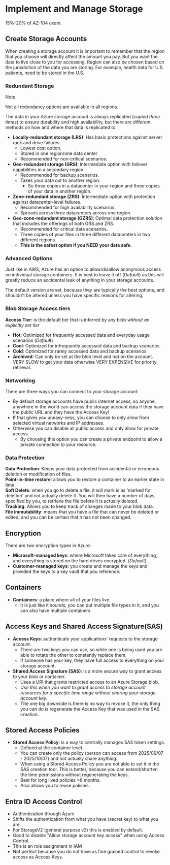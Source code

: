 # Implement and Manage Storage

15%-20% of AZ-104 exam.  

## Create Storage Accounts

When creating a storage account it is important to remember that the region that you choose will directly affect the amount you pay.  But you want the data to live close to you for accessing.  Region can also be chosen based on the jurisdiction of the data you are storing.  For example, health data for U.S. patients, need to be stored in the U.S.  

### Redundant Storage

> [!NOTE]
> Not all redundancy options are available in all regions.

The data in your Azure storage account is always replicated (*copied three times*) to ensure durability and high availability, but there are different methods on how and where that data is replicated to. 
- **Locally-redundant storage (LRS)**: Has basic protections against server rack and drive failures.
  - Lowest cost option.
  - Stored in one region/one data center
  - Recommended for non-critical scenarios.
- **Geo-redundant storage (GRS)**: Intermediate option with failover capabilities in a secondary region.
  - Recommended for backup scenarios.
  - Takes your data out to another region.
    - So three copies in a datacenter in your region and three copies of your data in another region.
- **Zone-redundant storage (ZRS)**: Intermediate option with protection against datacenter-level failures.
  - Recommended for high availability scenarios.
  - Spreads across three datacenters across one region.
- **Geo-zone-redundant storage (GZRS)**: Optimal data protection solution that includes the offerings of both GRS and ZRS.
  - Recommended for critical data scenarios.
  - Three copies of your files in three different datacenters in two different regions.
  - **This is the safest option if you NEED your data safe.**

### Advanced Options

Just like in AWS, Azure has an option to allow/disallow anonymous access on individual storage containers.  It is best to leave it off (*Default*) as this will greatly reduce an accidental leak of anything in your storage accounts.  

The default version are set, because they are typically the best options, and shouldn't be altered unless you have specific reasons for altering.  

### Blob Storage Access tiers

**Access Tier**: is the default tier that is inferred by any blob *without an explicitly set tier*
- **Hot**: Optimized for frequently accessed data and everyday usage scenarios (*Default*)
- **Cool**: Optimized for infrequently accessed data and backup scenarios
- **Cold**: Optimized for rarely accessed data and backup scenarios
- **Archived**: Can only be set at the blob level and not on the account.  VERY SLOW to get your data otherwise VERY EXPENSIVE for priority retrieval.


### Networking

There are three ways you can connect to your storage account:
- By default storage accounts have public internet access, so anyone, anywhere in the world can access the storage account data if they have the public URL and they have the Access Key!  
- If that gives you uneasy-ness, you can choose to only allow from selected virtual networks and IP addresses.  
- Otherwise you can disable all public access and only allow for private access.  
  - By choosing this option you can create a private endpoint to allow a private connection to your resource.

### Data Protection

**Data Protection**: Keeps your data protected from accidental or erroneous deletion or modification of files.  
**Point-in-time restore**: allows you to restore a container to an earlier state in time.  
**Soft Delete**: when you go to delete a file, it will mark is as 'marked for deletion' and not actually delete it.  You will then have a number of days, specified by you, to retrieve the file before it is actually deleted.  
**Tracking**: Allows you to keep track of changes made to your blob data.  
**File immutability**: means that you have a file that can never be deleted or edited, and you can be certain that it has not been changed.  

## Encryption

There are two encryption types in Azure:
- **Microsoft-managed keys**: where Microsoft takes care of everything, and everything is stored on the hard drives encrypted. (*Default*)
- **Customer-managed keys**: you create and manage the keys and provided the keys to a key vault that you reference.

## Containers

- **Containers**: a place where all of your files live.  
  - It is just like it sounds, you can put multiple file types in it, and you can also have multiple containers.  

## Access Keys and Shared Access Signature(SAS)

- **Access Keys**: authenticate your applications' requests to the storage account.
  - There are two keys you can use, so while one is being used you are able to rotate the other to constantly replace them.
  - If someone has your key, they have full access to everything on your storage account.
- **Shared Access Signature (SAS)**: is a more secure way to grant access to your blob or container.
  - Uses a URI that grants restricted access to an Azure Storage blob.
  - *Use this when you want to grant access to storage account resources for a specific time range without sharing your storage account key.*
  - The one big downside is there is no way to revoke it, the only thing you can do is regenerate the Access Key that was used in the SAS creation.

## Stored Access Policies

- **Stored Access Policy**: is a way to centrally manages SAS token settings.
  - Defined at the container level.
  - You can create only the policy (person can access from 2025/09/07 - 2025/10/07) and not actually share anything.
  - When using a Stored Access Policy you are not able to set it in the SAS creation tool.  This is better, because you can extend/shorten the time permissions without regenerating the keys.
  - Best for long lived policies >6 months.
  - Also allows you to reuse policies.

## Entra ID Access Control

- Authentication through Azure
- Shifts the authentication from what you have (secret key) to what you are.
- For StorageV2 (general purpose v2) this is enabled by default.
- Good to disable "Allow storage account key access" when using Access Control.
- This is an role assignment in IAM
- Not perfect because you do not have as fine grained control to revoke access as Access Keys.

